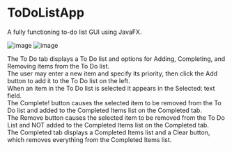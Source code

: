 # ToDoListApp
A fully functioning to-do list GUI using JavaFX.

![image](https://user-images.githubusercontent.com/93079698/167902322-d85f9288-ec8c-4074-a4f0-914d5634443e.png)
![image](https://user-images.githubusercontent.com/93079698/167902356-35fc7b5c-327f-42a1-b61f-64e100f590fd.png)

The To Do tab displays a To Do list and options for Adding, Completing, and Removing items from the To Do list. <br>
The user may enter a new item and specify its priority, then click the Add button to add it to the To Do list on the left. <br>
When an item in the To Do list is selected it appears in the Selected: text field. <br>
The Complete! button causes the selected item to be removed from the To Do list and added to the Completed Items list on the Completed tab. <br>
The Remove button causes the selected item to be removed from the To Do List and NOT added to the Completed Items list on the Completed tab. <br>
The Completed tab displays a Completed Items list and a Clear button, which removes everything from the Completed Items list. 
